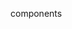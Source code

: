 <!--
 * @Author: NMTuan
 * @Email: NMTuan@qq.com
 * @Date: 2023-01-04 19:13:51
 * @LastEditTime: 2023-01-04 19:14:12
 * @LastEditors: NMTuan
 * @Description:
 * @FilePath: \muyi.dev\docs\components\index.md
-->

components
